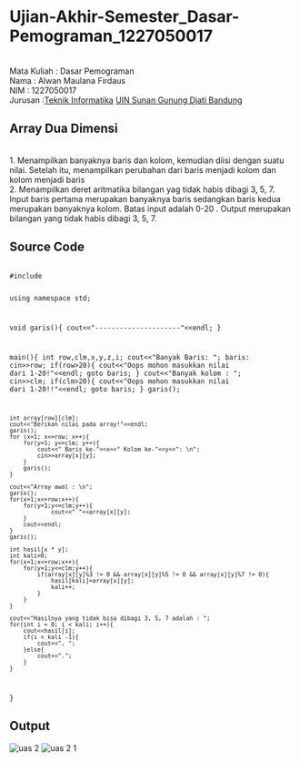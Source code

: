 # Ujian-Akhir-Semester_Dasar-Pemograman_1227050017
<br>Mata Kuliah 	: Dasar Pemograman
<br>Nama		      : Alwan Maulana Firdaus
<br>NIM		        :	1227050017
<br>Jurusan		    :[Teknik Informatika](http://if.uinsgd.ac.id/) [UIN Sunan Gunung Djati Bandung](https://uinsgd.ac.id/) 


## Array Dua Dimensi
<br>1. Menampilkan banyaknya baris dan kolom, kemudian diisi dengan suatu nilai. Setelah itu, menampilkan perubahan dari baris menjadi kolom dan kolom menjadi baris
<br>2. Menampilkan deret aritmatika bilangan yag tidak habis dibagi 3, 5, 7. Input baris pertama merupakan banyaknya baris sedangkan baris kedua merupakan banyaknya kolom. Batas input adalah 0-20 . Output merupakan bilangan yang tidak habis dibagi 3, 5, 7.


## Source Code
<code>
#include <iostream>

using namespace std;

void garis(){
	cout<<"---------------------"<<endl;
}

main(){
	int row,clm,x,y,z,i;
	cout<<"Banyak Baris: ";
	baris:
	cin>>row;
	if(row>20){
		cout<<"Oops mohon masukkan nilai dari 1-20!"<<endl;
		goto baris;
	}
	cout<<"Banyak kolom : ";
	cin>>clm;
	if(clm>20){
		cout<<"Oops mohon masukkan nilai dari 1-20!!"<<endl;
		goto baris;
	}
	garis();
	
	int array[row][clm];
    cout<<"Berikan nilai pada array!"<<endl;
    garis();
    for (x=1; x<=row; x++){
    	for(y=1; y<=clm; y++){
    		cout<<" Baris ke-"<<x<<" Kolom ke-"<<y<<": \n";
    		cin>>array[x][y];
		}
		garis();
	}	
	
	cout<<"Array awal : \n";
	garis();
	for(x=1;x<=row;x++){
		for(y=1;y<=clm;y++){
				cout<<" "<<array[x][y];
		}
		cout<<endl;
	}
	garis();
	
	int hasil[x * y];
	int kali=0;
	for(x=1;x<=row;x++){
		for(y=1;y<=clm;y++){
			if(array[x][y]%3 != 0 && array[x][y]%5 != 0 && array[x][y]%7 != 0){
				hasil[kali]=array[x][y];
				kali++;
			}
		}
	}
	
	cout<<"Hasilnya yang tidak bisa dibagi 3, 5, 7 adalah : ";
	for(int i = 0; i < kali; i++){
		cout<<hasil[i];
		if(i < kali -1){
			cout<<", ";
		}else{
			cout<<".";
		}
	}
}
</code>

## Output
![uas 2](https://user-images.githubusercontent.com/98698495/208585623-49ec562a-5156-4af8-96db-ef3e68e52760.png)
![uas 2 1](https://user-images.githubusercontent.com/98698495/208585642-618615f9-cd27-4fc6-bad1-7bd9594ab3b9.png)
